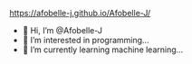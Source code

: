 https://afobelle-j.github.io/Afobelle-J/

- 👋 Hi, I’m @Afobelle-J
- 👀 I’m interested in programming...
- 🌱 I’m currently learning machine learning...

<!---
Afobelle-J/Afobelle-J is a ✨ special ✨ repository because its `README.md` (this file) appears on your GitHub profile.
You can click the Preview link to take a look at your changes.
--->
